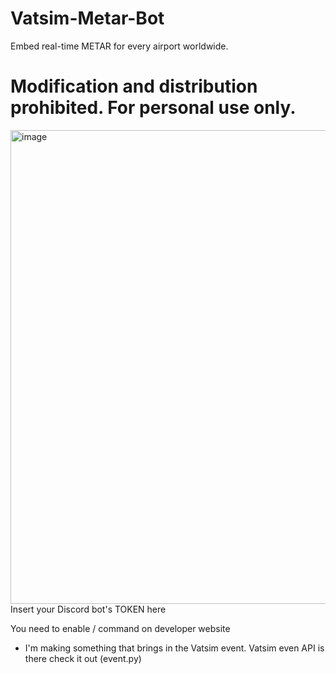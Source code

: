 # Vatsim-Metar-Bot
Embed real-time METAR for every airport worldwide.

# Modification and distribution prohibited. For personal use only.

<img width="758" alt="image" src="https://github.com/user-attachments/assets/179a8b93-87af-44c9-8d11-6b9312a50200" />
Insert your Discord bot's TOKEN here

You need to enable / command on developer website


+ I'm making something that brings in the Vatsim event. Vatsim even API is there check it out (event.py)
